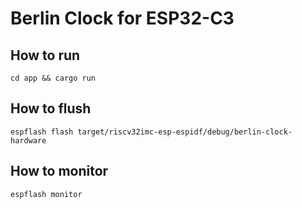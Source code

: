 # Berlin Clock for ESP32-C3

## How to run

```shell
cd app && cargo run
```

## How to flush

```shell
espflash flash target/riscv32imc-esp-espidf/debug/berlin-clock-hardware
```

## How to monitor

```shell
espflash monitor 
```